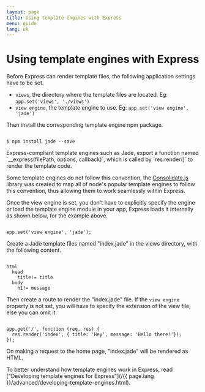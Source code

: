 ```yaml
---
layout: page
title: Using template engines with Express
menu: guide
lang: uk
---
```


# Using template engines with Express

Before Express can render template files, the following application settings have to be set.

* `views`, the directory where the template files are located. Eg: `app.set('views', './views')`
* `view engine`, the template engine to use. Eg: `app.set('view engine', 'jade')`

Then install the corresponding template engine npm package.

<pre><code class="language-sh" translate="no">
$ npm install jade --save
</code></pre>

<div class="doc-box doc-notice" markdown="1">
Express-compliant template engines such as Jade, export a function named `__express(filePath, options, callback)`, which is called by `res.render()` to render the template code.

Some template engines do not follow this convention, the [Consolidate.js](https://www.npmjs.org/package/consolidate) library was created to map all of node's popular template engines to follow this convention, thus allowing them to work seamlessly within Express.
</div>

Once the view engine is set, you don't have to explicitly specify the engine or load the template engine module in your app, Express loads it internally as shown below, for the example above.

<pre><code class="language-javascript" translate="no">
app.set('view engine', 'jade');
</code></pre>

Create a Jade template files named "index.jade" in the views directory, with the following content.

<pre><code class="language-javascript" translate="no">
html
  head
    title!= title
  body
    h1!= message
</code></pre>

Then create a route to render the "index.jade" file. If the `view engine` property is not set, you will have to specify the extension of the view file, else you can omit it.

<pre><code class="language-javascript" translate="no">
app.get('/', function (req, res) {
  res.render('index', { title: 'Hey', message: 'Hello there!'});
});
</code></pre>

On making a request to the home page, "index.jade" will be rendered as HTML.

To better understand how template engines work in Express, read ["Developing template engines for Express"](/{{ page.lang }}/advanced/developing-template-engines.html).
